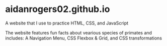 # aidanrogers02.github.io
A website that I use to practice HTML, CSS, and JavaScript

The website features fun facts about vearious species of primates and includes: A Navigation Menu, CSS Flexbox & Grid, and CSS transformations
